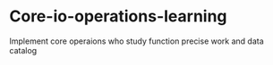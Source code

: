 # Core-io-operations-learning
Implement core operaions who study function precise work and data catalog
